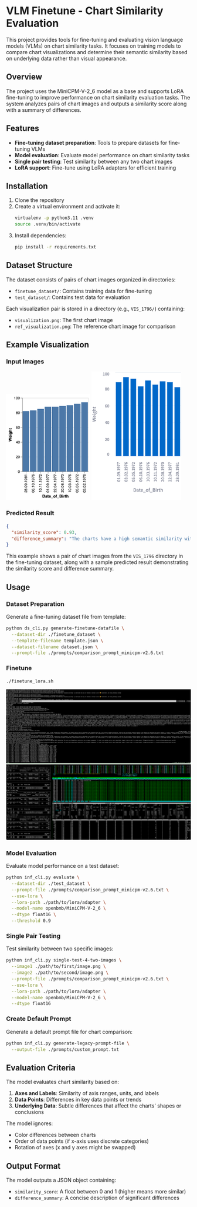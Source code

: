 # VLM Finetune - Chart Similarity Evaluation

This project provides tools for fine-tuning and evaluating vision language models (VLMs) on chart similarity tasks. It focuses on training models to compare chart visualizations and determine their semantic similarity based on underlying data rather than visual appearance.

## Overview

The project uses the MiniCPM-V-2_6 model as a base and supports LoRA fine-tuning to improve performance on chart similarity evaluation tasks. The system analyzes pairs of chart images and outputs a similarity score along with a summary of differences.

## Features

- **Fine-tuning dataset preparation**: Tools to prepare datasets for fine-tuning VLMs
- **Model evaluation**: Evaluate model performance on chart similarity tasks
- **Single pair testing**: Test similarity between any two chart images
- **LoRA support**: Fine-tune using LoRA adapters for efficient training

## Installation

1. Clone the repository
2. Create a virtual environment and activate it:
   ```bash
   virtualenv -p python3.11 .venv
   source .venv/bin/activate 
   ```
3. Install dependencies:
   ```bash
   pip install -r requirements.txt
   ```

## Dataset Structure

The dataset consists of pairs of chart images organized in directories:
- `finetune_dataset/`: Contains training data for fine-tuning
- `test_dataset/`: Contains test data for evaluation

Each visualization pair is stored in a directory (e.g., `VIS_1796/`) containing:
- `visualization.png`: The first chart image
- `ref_visualization.png`: The reference chart image for comparison
## Example Visualization

### Input Images

![Visualization 1](finetune_dataset/VIS_1796/visualization.png)
![Visualization 2](finetune_dataset/VIS_1796/ref_visualization.png)

### Predicted Result

```json
{
  "similarity_score": 0.93,
  "difference_summary": "The charts have a high semantic similarity with data point values and axis labels. The only notable difference is the order of data points along the x-axis."
}
```

This example shows a pair of chart images from the `VIS_1796` directory in the fine-tuning dataset, along with a sample predicted result demonstrating the similarity score and difference summary.


## Usage

### Dataset Preparation

Generate a fine-tuning dataset file from template:

```bash
python ds_cli.py generate-finetune-datafile \
  --dataset-dir ./finetune_dataset \
  --template-filename template.json \
  --dataset-filename dataset.json \
  --prompt-file ./prompts/comparison_prompt_minicpm-v2.6.txt
```

### Finetune
```bash
./finetune_lora.sh
```
![start_finetune](assets/start_finetune.png)
![state](assets/state.png)

### Model Evaluation

Evaluate model performance on a test dataset:

```bash
python inf_cli.py evaluate \
  --dataset-dir ./test_dataset \
  --prompt-file ./prompts/comparison_prompt_minicpm-v2.6.txt \
  --use-lora \
  --lora-path ./path/to/lora/adapter \
  --model-name openbmb/MiniCPM-V-2_6 \
  --dtype float16 \
  --threshold 0.9
```

### Single Pair Testing

Test similarity between two specific images:

```bash
python inf_cli.py single-test-4-two-images \
  --image1 ./path/to/first/image.png \
  --image2 ./path/to/second/image.png \
  --prompt-file ./prompts/comparison_prompt_minicpm-v2.6.txt \
  --use-lora \
  --lora-path ./path/to/lora/adapter \
  --model-name openbmb/MiniCPM-V-2_6 \
  --dtype float16
```

### Create Default Prompt

Generate a default prompt file for chart comparison:

```bash
python inf_cli.py generate-legacy-prompt-file \
  --output-file ./prompts/custom_prompt.txt
```

## Evaluation Criteria

The model evaluates chart similarity based on:

1. **Axes and Labels**: Similarity of axis ranges, units, and labels
2. **Data Points**: Differences in key data points or trends
3. **Underlying Data**: Subtle differences that affect the charts' shapes or conclusions

The model ignores:
- Color differences between charts
- Order of data points (if x-axis uses discrete categories)
- Rotation of axes (x and y axes might be swapped)

## Output Format

The model outputs a JSON object containing:
- `similarity_score`: A float between 0 and 1 (higher means more similar)
- `difference_summary`: A concise description of significant differences
